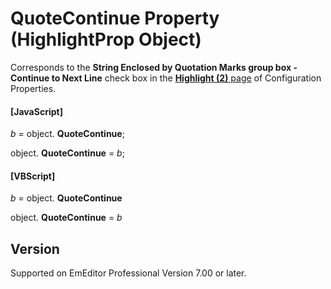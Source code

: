 # QuoteContinue Property (HighlightProp Object)

Corresponds to the **String Enclosed by Quotation Marks group box - Continue to Next Line** check box
in the [**Highlight (2)** page](../../dlg/properties/highlight2/index) of Configuration Properties.

#### \[JavaScript\]

_b_ =
object. **QuoteContinue**;

object. **QuoteContinue** = _b_;

#### \[VBScript\]

_b_ =
object. **QuoteContinue**

object. **QuoteContinue** = _b_

## Version

Supported on EmEditor Professional Version 7.00 or later.
